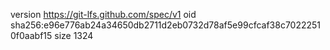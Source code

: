 version https://git-lfs.github.com/spec/v1
oid sha256:e96e776ab24a34650db2711d2eb0732d78af5e99cfcaf38c70222510f0aabf15
size 1324

